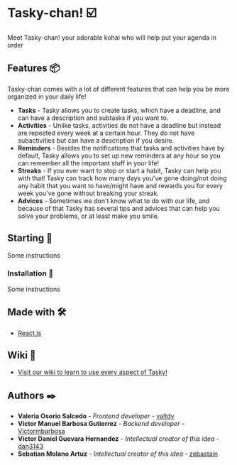 # Tasky-chan! ☑️
Meet Tasky-chan! your adorable kohai who will help put your agenda in order

## Features 📦
Tasky-chan comes with a lot of different features that can help you be more organized in your daily life!
* **Tasks** - Tasky allows you to create tasks, which have a deadline, and can have a description and subtasks if you want to.
* **Activities** - Unlike tasks, activities do not have a deadline but instead are repeated every week at a certain hour. They do not have subactivities but can have a description if you desire.
* **Reminders** - Besides the notifications that tasks and activities have by default, Tasky allows you to set up new reminders at any hour so you can remember all the important stuff in your life!
* **Streaks** - If you ever want to stop or start a habit, Tasky can help you with that! Tasky can track how many days you've gone doing/not doing any habit that you want to have/might have and rewards you for every week you've gone without breaking your streak.
* **Advices** - Sometimes we don't know what to do with our life, and because of that Tasky has several tips and advices that can help you solve your problems, or at least make you smile.

## Starting 🚀
Some instructions

### Installation 🔧
Some instructions

## Made with 🛠️
* [React.js](https://reactjs.org/) 

## Wiki 📖
* [Visit our wiki to learn to use every aspect of Tasky!](https://github.com/valtdv/TaskyChan/wiki)

## Authors ✒️
* **Valeria Osorio Salcedo** - *Frontend developer* - [valtdv](https://github.com/valtdv)
* **Victor Manuel Barbosa Gutierrez** - *Backend developer* - [Victormbarbosa](https://github.com/Victormbarbosa)
* **Victor Daniel Guevara Hernandez** - *Intellectual creator of this idea* - [dan3143](https://github.com/dan3143)
* **Sebatian Molano Artuz** - *Intellectual creator of this idea* - [zebastain](https://github.com/zebastain)
